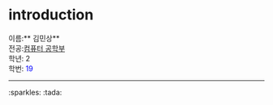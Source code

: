 # introduction
이름:** 김민상**<br>
전공:<u>컴퓨터 공학부</u><br>
학년: 2<br>
학번: <span style="color:blue">19</span><br>
<hr/>
:sparkles: :tada:
